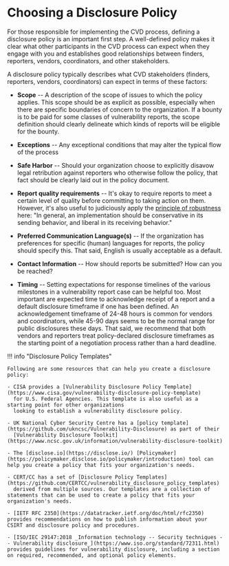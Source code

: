 # Choosing a Disclosure Policy

For those responsible for implementing the CVD process, defining a
disclosure policy is an important first step. A well-defined policy
makes it clear what other participants in the CVD process can expect
when they engage with you and establishes good relationships between
finders, reporters, vendors, coordinators, and other stakeholders.

A disclosure policy typically describes what CVD stakeholders (finders,
reporters, vendors, coordinators) can expect in terms of these factors:

- **Scope** -- A description of the scope of issues to which the
    policy applies. This scope should be as explicit as possible,
    especially when there are specific boundaries of concern to the
    organization. If a bounty is to be paid for some classes of
    vulnerability reports, the scope definition should clearly delineate
    which kinds of reports will be eligible for the bounty.

- **Exceptions** -- Any exceptional conditions that may alter the
    typical flow of the process

- **Safe Harbor** -- Should your organization choose to explicitly
    disavow legal retribution against reporters who otherwise follow the
    policy, that fact should be clearly laid out in the policy document.

- **Report quality requirements** -- It's okay to require reports to
    meet a certain level of quality before committing to taking action
    on them. However, it's also useful to judiciously apply the
    [principle of robustness](https://datatracker.ietf.org/doc/rfc760/)
    here: "In general, an implementation should be conservative in its sending behavior,
    and liberal in its receiving behavior."

- **Preferred Communication Language(s)** -- If the organization has
    preferences for specific (human) languages for reports, the policy
    should specify this. That said, English is usually acceptable as a
    default.

- **Contact Information** -- How should reports be submitted? How can
    you be reached?

- **Timing** -- Setting expectations for response timelines of the
    various milestones in a vulnerability report case can be helpful
    too. Most important are expected time to acknowledge receipt of a
    report and a default disclosure timeframe if one has been defined.
    An acknowledgement timeframe of 24-48 hours is common for vendors
    and coordinators, while 45-90 days seems to be the normal range for
    public disclosures these days. That said, we recommend that both vendors
    and reporters treat policy-declared disclosure timeframes as the
    starting point of a negotiation process rather than a hard deadline.


!!! info "Disclosure Policy Templates"

    Following are some resources that can help you create a disclosure policy:

    - CISA provides a [Vulnerability Disclosure Policy Template](https://www.cisa.gov/vulnerability-disclosure-policy-template)
      for U.S. Federal Agencies. This template is also useful as a starting point for other organizations
      looking to establish a vulnerability disclosure policy.

    - UK National Cyber Security Centre has a [policy template](https://github.com/ukncsc/Vulnerability-Disclosure) as part of their
      [Vulnerability Disclosure Toolkit](https://www.ncsc.gov.uk/information/vulnerability-disclosure-toolkit)

    - The [disclose.io](https://disclose.io/) [Policymaker](https://policymaker.disclose.io/policymaker/introduction) tool can help you create a policy that fits your organization's needs.

    - CERT/CC has a set of [Disclosure Policy Templates](https://github.com/CERTCC/vulnerability_disclosure_policy_templates)
      derived from multiple sources. Our templates are a collection of statements that can be used to create a policy that fits your organization's needs.

    - [IETF RFC 2350](https://datatracker.ietf.org/doc/html/rfc2350) provides recommendations on how to publish information about your CSIRT and disclosure policy and procedures.

    - [ISO/IEC 29147:2018 _Information technology -- Security techniques -- Vulnerability disclosure_](https://www.iso.org/standard/72311.html) provides guidelines for vulnerability disclosure, including a section on required, recommended, and optional policy elements.

